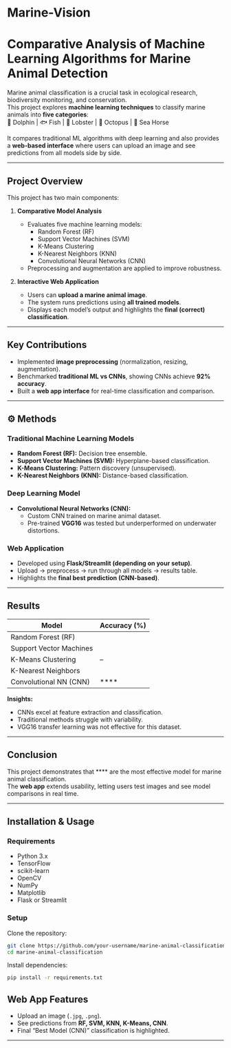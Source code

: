 # Marine-Vision
# Comparative Analysis of Machine Learning Algorithms for Marine Animal Detection

Marine animal classification is a crucial task in ecological research, biodiversity monitoring, and conservation.  
This project explores **machine learning techniques** to classify marine animals into **five categories**:  
🐬 Dolphin | 🐟 Fish | 🦞 Lobster | 🐙 Octopus | 🐴 Sea Horse  

It compares traditional ML algorithms with deep learning and also provides a **web-based interface** where users can upload an image and see predictions from all models side by side.

---

##  Project Overview
This project has two main components:

1. **Comparative Model Analysis**  
   - Evaluates five machine learning models:  
     -  Random Forest (RF)  
     -  Support Vector Machines (SVM)  
     -  K-Means Clustering  
     -  K-Nearest Neighbors (KNN)  
     -  Convolutional Neural Networks (CNN)  
   - Preprocessing and augmentation are applied to improve robustness.  

2. **Interactive Web Application**  
   - Users can **upload a marine animal image**.  
   - The system runs predictions using **all trained models**.  
   - Displays each model’s output and highlights the **final (correct) classification**.  

---

##  Key Contributions
- Implemented **image preprocessing** (normalization, resizing, augmentation).  
- Benchmarked **traditional ML vs CNNs**, showing CNNs achieve **92% accuracy**.  
- Built a **web app interface** for real-time classification and comparison.  

---

## ⚙️ Methods
### Traditional Machine Learning Models
- **Random Forest (RF):** Decision tree ensemble.  
- **Support Vector Machines (SVM):** Hyperplane-based classification.  
- **K-Means Clustering:** Pattern discovery (unsupervised).  
- **K-Nearest Neighbors (KNN):** Distance-based classification.  

### Deep Learning Model
- **Convolutional Neural Networks (CNN):**  
  - Custom CNN trained on marine animal dataset.  
  - Pre-trained **VGG16** was tested but underperformed on underwater distortions.  

### Web Application
- Developed using **Flask/Streamlit (depending on your setup)**.  
- Upload → preprocess → run through all models → results table.  
- Highlights the **final best prediction (CNN-based)**.  

---

##  Results

| Model                  | Accuracy (%) |
|-------------------------|--------------|
| Random Forest (RF)      |         |
| Support Vector Machines |        |
| K-Means Clustering      | –            |
| K-Nearest Neighbors     |         |
| Convolutional NN (CNN)  | ****    |

**Insights:**  
- CNNs excel at feature extraction and classification.  
- Traditional methods struggle with variability.  
- VGG16 transfer learning was not effective for this dataset.  

---

##  Conclusion
This project demonstrates that **** are the most effective model for marine animal classification.  
The **web app** extends usability, letting users test images and see model comparisons in real time.  

---

##  Installation & Usage
### Requirements
- Python 3.x  
- TensorFlow  
- scikit-learn  
- OpenCV  
- NumPy  
- Matplotlib  
- Flask or Streamlit  

### Setup
Clone the repository:
```bash
git clone https://github.com/your-username/marine-animal-classification.git
cd marine-animal-classification
````

Install dependencies:

```bash
pip install -r requirements.txt
```


##  Web App Features

* Upload an image (`.jpg`, `.png`).
* See predictions from **RF, SVM, KNN, K-Means, CNN**.
* Final “Best Model (CNN)” classification is highlighted.

---

